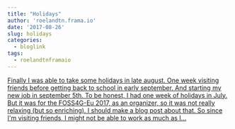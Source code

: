 ```yaml
---
title: "Holidays"
author: 'roelandtn.frama.io'
date: '2017-08-26'
slug: holidays
categories:
  - bloglink
tags:
  - roelandtnframaio
---
```


[Finally I was able to take some holidays in late august. One week visiting friends before getting back to school in early september. And starting my new job in september 5th. To be honest, I had one week of holidays in July. But it was for the FOSS4G-Eu 2017, as an organizer, so it was not really relaxing (but so enriching). I should make a blog post about that. So since I'm visiting friends, I might not be able to work as much as I...<click to read more>](https://roelandtn.frama.io/post/august2017/)

